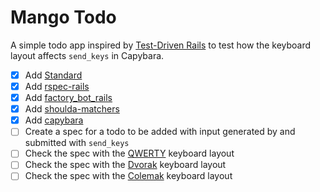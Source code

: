 # Mango Todo

A simple todo app inspired by [Test-Driven Rails](https://thoughtbot.com/upcase/test-driven-rails) to test how the keyboard layout affects `send_keys` in Capybara.

- [x] Add [Standard](https://github.com/testdouble/standard)
- [x] Add [rspec-rails](https://github.com/rspec/rspec-rails)
- [x] Add [factory_bot_rails](https://github.com/thoughtbot/factory_bot_rails)
- [x] Add [shoulda-matchers](https://github.com/thoughtbot/shoulda-matchers)
- [x] Add [capybara](https://github.com/teamcapybara/capybara)
- [ ] Create a spec for a todo to be added with input generated by and submitted with `send_keys`
- [ ] Check the spec with the [QWERTY](https://en.wikipedia.org/wiki/QWERTY) keyboard layout
- [ ] Check the spec with the [Dvorak](https://en.wikipedia.org/wiki/Dvorak_keyboard_layout) keyboard layout
- [ ] Check the spec with the [Colemak](https://en.wikipedia.org/wiki/Colemak) keyboard layout

